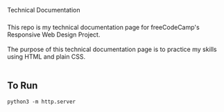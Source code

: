 Technical Documentation

###

This repo is my technical documentation page for freeCodeCamp's Responsive Web Design Project.
<br>
<br>
The purpose of this technical documentation page is to practice my skills using HTML and plain CSS.
<br>
<br>

## To Run

```
python3 -m http.server
```

